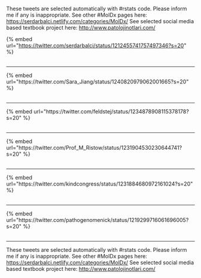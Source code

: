 

These tweets are selected automatically with #rstats code. Please inform me if any is inappropriate.
See other #MolDx pages here: https://serdarbalci.netlify.com/categories/MolDx/ 
See selected social media based textbook project here: http://www.patolojinotlari.com/

{% embed url="https://twitter.com/serdarbalci/status/1212455741757497346?s=20" %}<br>
<br>
<hr>
{% embed url="https://twitter.com/Sara_Jiang/status/1240820979062001665?s=20" %}<br>
<br>
<hr>
{% embed url="https://twitter.com/feldstej/status/1234878908115378178?s=20" %}<br>
<br>
<hr>
{% embed url="https://twitter.com/Prof_M_Ristow/status/1231904530230644741?s=20" %}<br>
<br>
<hr>
{% embed url="https://twitter.com/kindcongress/status/1231884680972161024?s=20" %}<br>
<br>
<hr>
{% embed url="https://twitter.com/pathogenomenick/status/1219299716061696005?s=20" %}<br>
<br>
<hr>


These tweets are selected automatically with #rstats code. Please inform me if any is inappropriate.
See other #MolDx pages here: https://serdarbalci.netlify.com/categories/MolDx/ 
See selected social media based textbook project here: http://www.patolojinotlari.com/
